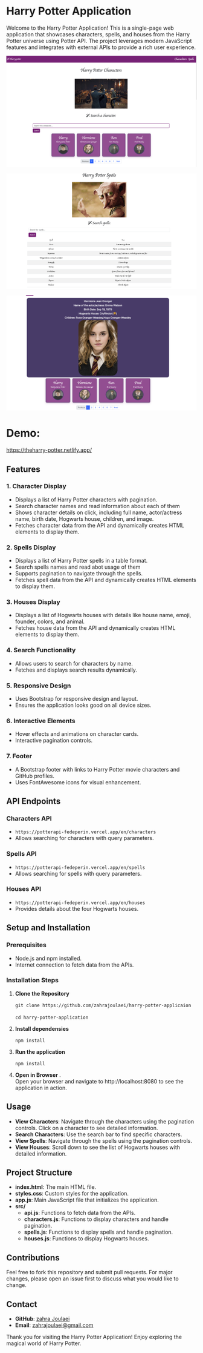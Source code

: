 # Harry Potter Application

Welcome to the Harry Potter Application! This is a single-page web application that showcases characters, spells, and houses from the Harry Potter universe using Potter API. The project leverages modern JavaScript features and integrates with external APIs to provide a rich user experience.


![screenshots](./src/images/1.png)

![screenshots](./src/images/2.png)

![screenshots](./src/images/3.png)

# Demo:
https://theharry-potter.netlify.app/


## Features

### 1. Character Display
- Displays a list of Harry Potter characters with pagination.
- Search character names and read information about each of them
- Shows character details on click, including full name, actor/actress name, birth date, Hogwarts house, children, and image.
- Fetches character data from the API and dynamically creates HTML elements to display them.


### 2. Spells Display
- Displays a list of Harry Potter spells in a table format.
- Search spells names and read abot usage of them
- Supports pagination to navigate through the spells.
- Fetches spell data from the API and dynamically creates HTML elements to display them.

### 3. Houses Display
- Displays a list of Hogwarts houses with details like house name, emoji, founder, colors, and animal.
- Fetches house data from the API and dynamically creates HTML elements to display them.

### 4. Search Functionality
- Allows users to search for characters by name.
- Fetches and displays search results dynamically.

### 5. Responsive Design
- Uses Bootstrap for responsive design and layout.
- Ensures the application looks good on all device sizes.

### 6. Interactive Elements
- Hover effects and animations on character cards.
- Interactive pagination controls.

### 7. Footer
- A Bootstrap footer with links to Harry Potter movie characters and GitHub profiles.
- Uses FontAwesome icons for visual enhancement.



## API Endpoints

### Characters API
- `https://potterapi-fedeperin.vercel.app/en/characters`
- Allows searching for characters with query parameters.

### Spells API
- `https://potterapi-fedeperin.vercel.app/en/spells`
- Allows searching for spells with query parameters.

### Houses API
- `https://potterapi-fedeperin.vercel.app/en/houses`
- Provides details about the four Hogwarts houses.

## Setup and Installation

### Prerequisites
- Node.js and npm installed.
- Internet connection to fetch data from the APIs.

### Installation Steps

1. **Clone the Repository**
   ```
   git clone https://github.com/zahrajoulaei/harry-potter-applicaion

   cd harry-potter-application
   ```

2. **Install dependensies**

   ```
   npm install
   ```

3. **Run the application**

   ```
   npm install
   ```


3. **Open in Browser**
   .	
Open your browser and navigate to http://localhost:8080 to see the application in action.

## Usage

- **View Characters**: Navigate through the characters using the pagination controls. Click on a character to see detailed information.
- **Search Characters**: Use the search bar to find specific characters.
- **View Spells**: Navigate through the spells using the pagination controls.
- **View Houses**: Scroll down to see the list of Hogwarts houses with detailed information.

## Project Structure

- **index.html**: The main HTML file.
- **styles.css**: Custom styles for the application.
- **app.js**: Main JavaScript file that initializes the application.
- **src/**
  - **api.js**: Functions to fetch data from the APIs.
  - **characters.js**: Functions to display characters and handle pagination.
  - **spells.js**: Functions to display spells and handle pagination.
  - **houses.js**: Functions to display Hogwarts houses.

## Contributions

Feel free to fork this repository and submit pull requests. For major changes, please open an issue first to discuss what you would like to change.



## Contact

- **GitHub**: [zahra Joulaei](https://github.com/zahrajoulaei)
- **Email**: zahrajoulaei@gmail.com

Thank you for visiting the Harry Potter Application! Enjoy exploring the magical world of Harry Potter.